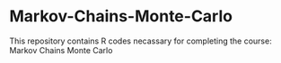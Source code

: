 # Markov-Chains-Monte-Carlo
This repository contains R codes necassary for completing the course: Markov Chains Monte Carlo
